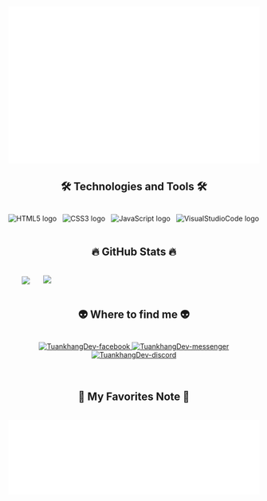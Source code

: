<!-- TuankhangDev -->
<a href="#" target="_blank">
  <img src="svg/tuankhang.svg" width="1200" alt="Tuankhang" />
</a>

<h2 align="center">🛠 Technologies and Tools 🛠</h2>
<br>
<!-- https://simpleicons.org/ -->
<span><img src="https://img.shields.io/badge/HTML-282C34?logo=html5&logoColor=E34F26" alt="HTML5 logo" title="HTML" height="25" /></span>
&nbsp;
<span><img src="https://img.shields.io/badge/CSS-282C34?logo=css3&logoColor=1572B6" alt="CSS3 logo" title="CSS" height="25" /></span>
&nbsp;
<span><img src="https://img.shields.io/badge/JavaScript-282C34?logo=javascript&logoColor=F7DF1E" alt="JavaScript logo" title="JavaScript" height="25" /></span>
&nbsp;
<span><img src="https://img.shields.io/badge/Visual Studio Code-282C34?logo=visualstudiocode&logoColor=007ACC" alt="VisualStudioCode logo" title="Visual Studio Code" height="25" /></span>
&nbsp;


<br>
<h2 align="center">🔥 GitHub Stats 🔥</h2>
<!-- https://github.com/anuraghazra/github-readme-stats -->
<br>
<div align=center>
  <a href="#" title="TuankhangDev">
    <img width="315" align="center" src="https://github-readme-stats.vercel.app/api/top-langs/?username=TuanKhang&langs_count=3&layout=compact&hide=c%23,powershell,Mathematica,Ruby,Objective-C,Objective-C%2b%2b,Cuda&title_color=61dafb&text_color=ffffff&icon_color=61dafb&bg_color=20232a&border_color=61dafb&hide_border=true" />
  </a>
  <a href="#" title="TuankhangDev">
    <img align="right" width="434" src="https://github-readme-stats.vercel.app/api?username=TuanKhang&show_icons=true&theme=radical" />
  </a>
</div>

<br>
<h2 align="center">👽 Where to find me 👽</h2>
<br>
<!-- https://icons8.com -->
<div align="center">
  <a href="https://facebook.com/yuh.tk" target="blank">
    <img src="https://img.icons8.com/?size=256&id=uLWV5A9vXIPu&format=png" alt="TuankhangDev-facebook" />
  </a>
  <a href="https://www.messenger.com/t/100060587811169" target="blank">
    <img src="https://img.icons8.com/?size=256&id=YFbzdUk7Q3F8&format=png" alt="TuankhangDev-messenger" />
  </a>
  <a href="https://discord.com/invite/tJxqaYmK" target="blank">
    <img src="https://img.icons8.com/?size=256&id=LOWwEDik1xs8&format=png" alt="TuankhangDev-discord" />
  </a>
</div>
    
<br>

<br>
<h2 align="center">📑 My Favorites Note 📑</h2>
<br>
<a href="#" target="_blank">
  <img src="svg/note.svg" width="925" height="150" alt="Tuankhang" />
</a>

